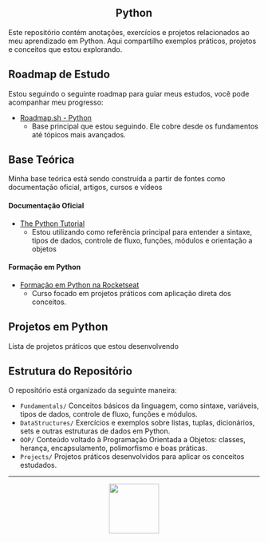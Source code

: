 <h2 align="center">Python</h2>

Este repositório contém anotações, exercícios e projetos relacionados ao meu aprendizado em Python. Aqui compartilho exemplos práticos, projetos e conceitos que estou explorando.


## Roadmap de Estudo

Estou seguindo o seguinte roadmap para guiar meus estudos, você pode acompanhar meu progresso:
- [Roadmap.sh - Python](https://roadmap.sh/python?s=6802bd806057cdb1a28001dd)
  - Base principal que estou seguindo. Ele cobre desde os fundamentos até tópicos mais avançados.

## Base Teórica

Minha base teórica está sendo construída a partir de fontes como documentação oficial, artigos, cursos e vídeos

#### Documentação Oficial
- [The Python Tutorial](https://docs.python.org/3.13/tutorial/)  
  - Estou utilizando como referência principal para entender a sintaxe, tipos de dados, controle de fluxo, funções, módulos e orientação a objetos

#### Formação em Python
- [Formação em Python na Rocketseat](https://www.rocketseat.com.br/formacao/python)
  - Curso focado em projetos práticos com aplicação direta dos conceitos.

## Projetos em Python

Lista de projetos práticos que estou desenvolvendo


## Estrutura do Repositório

O repositório está organizado da seguinte maneira:
- `Fundamentals/` Conceitos básicos da linguagem, como sintaxe, variáveis, tipos de dados, controle de fluxo, funções e módulos.
- `DataStructures/` Exercícios e exemplos sobre listas, tuplas, dicionários, sets e outras estruturas de dados em Python.
- `OOP/` Conteúdo voltado à Programação Orientada a Objetos: classes, herança, encapsulamento, polimorfismo e boas práticas.
- `Projects/` Projetos práticos desenvolvidos para aplicar os conceitos estudados.

---

<p align="center">
  <img src="https://cdn.jsdelivr.net/gh/devicons/devicon@latest/icons/python/python-original.svg" width="100"/>
</p>

